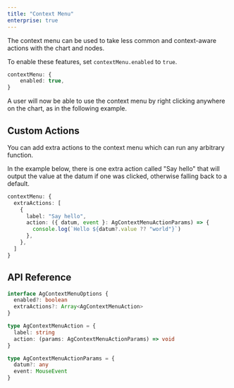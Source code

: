 ```yaml
---
title: "Context Menu"
enterprise: true
---
```


The context menu can be used to take less common and context-aware actions with the chart and nodes.

To enable these features, set `contextMenu.enabled` to `true`.

```ts
contextMenu: {
    enabled: true,
}
```

A user will now be able to use the context menu by right clicking anywhere on the chart, as in the following example.

<chart-example title='Context Menu' name='context-menu' type='generated' options='{ "enterprise": true }'></chart-example>

## Custom Actions

You can add extra actions to the context menu which can run any arbitrary function.

In the example below, there is one extra action called "Say hello" that will output the value at the datum if one was clicked, otherwise falling back to a default.

```ts
contextMenu: {
  extraActions: [
    {
      label: "Say hello",
      action: ({ datum, event }: AgContextMenuActionParams) => {
        console.log(`Hello ${datum?.value ?? "world"}`)
      },
    },
  ]
}
```

<chart-example title='Context Menu Custom Actions' name='context-menu-actions' type='generated' options='{ "enterprise": true }'></chart-example>

## API Reference

<!-- TODO: replace with usual api reference component -->

```ts
interface AgContextMenuOptions {
  enabled?: boolean
  extraActions?: Array<AgContextMenuAction>
}

type AgContextMenuAction = {
  label: string
  action: (params: AgContextMenuActionParams) => void
}

type AgContextMenuActionParams = {
  datum?: any
  event: MouseEvent
}
```

<!-- <interface-documentation interfaceName='AgContextMenuOptions' config='{ "showSnippets": false, "lookupRoot": "charts-api" }'></interface-documentation> -->
